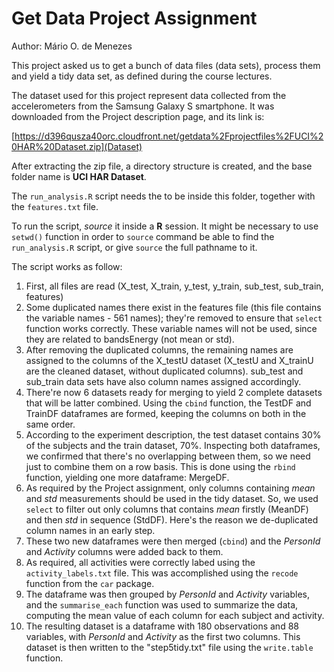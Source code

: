Get Data Project Assignment
=============

Author: Mário O. de Menezes


This project asked us to get a bunch of data files (data sets), process them
and yield a tidy data set, as defined during the course lectures.

The dataset used for this project represent data collected from the accelerometers from the Samsung Galaxy S smartphone. It was downloaded from
the Project description page, and its link is:
    
[https://d396qusza40orc.cloudfront.net/getdata%2Fprojectfiles%2FUCI%20HAR%20Dataset.zip](Dataset)
    
After extracting the zip file, a directory structure is created, and the
base folder name is **UCI HAR Dataset**.

The `run_analysis.R` script needs the to be inside this folder, together with
the `features.txt` file.

To run the script, *source* it inside a **R** session. It might be necessary
to use `setwd()` function in order to `source` command be able to find 
the `run_analysis.R` script, or give `source` the full pathname to it.

The script works as follow:
    
1. First, all files are read (X_test, X_train, y_test, y_train, sub_test,
   sub_train, features)
2. Some duplicated names there exist in the features file (this file contains
the variable names - 561 names); they're removed to ensure that `select`
function works correctly. These variable names will not be used, since they
are related to bandsEnergy (not mean or std).
3. After removing the duplicated columns, the remaining names are assigned
to the columns of the X_testU dataset (X_testU and X_trainU are the cleaned
dataset, without duplicated columns). sub_test and sub_train data sets
have also column names assigned accordingly.
4. There're now 6 datasets ready for merging to yield 2 complete datasets
that will be latter combined. Using the `cbind` function, the TestDF and
TrainDF dataframes are formed, keeping the columns on both in the same order.
5. According to the experiment description, the test dataset contains 30%
of the subjects and the train dataset, 70%. Inspecting both dataframes,
we confirmed that there's no overlapping between them, so we need just to
combine them on a row basis. This is done using the `rbind` function, yielding
one more dataframe: MergeDF.
6. As required by the Project assignment, only columns containing *mean*  and
*std*  measurements should be used in the tidy dataset. So, we used `select` 
to filter out only columns that contains *mean* firstly (MeanDF) and then
*std* in sequence (StdDF). Here's the reason we de-duplicated column names in
an early step.
7. These two new dataframes were then merged (`cbind`) and the *PersonId* and
*Activity* columns were added back to them.
8. As required, all activities were correctly labed using the
`activity_labels.txt` file. This was accomplished using the `recode` function
from the `car` package.
9. The dataframe was then grouped by *PersonId* and *Activity* variables, and
the `summarise_each` function was used to summarize the data, computing the
mean value of each column for each subject and activity.
10. The resulting dataset is a dataframe with 180 observations and 88 variables, with *PersonId* and *Activity* as the first two columns. This
dataset is then written to the "step5tidy.txt" file using the `write.table`
function.